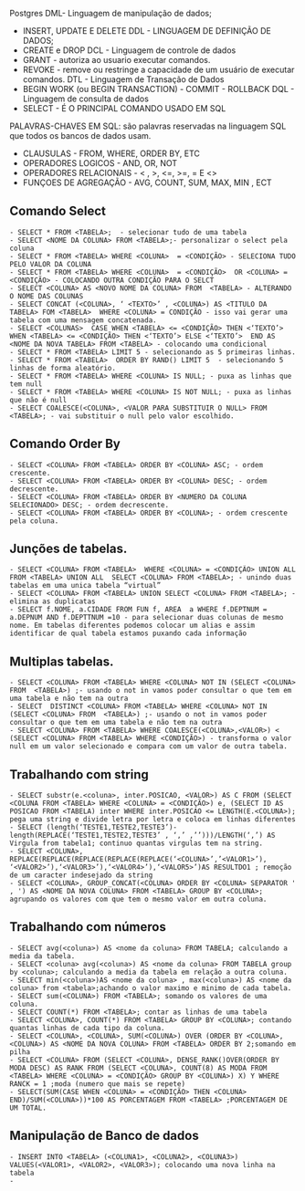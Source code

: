 Postgres
DML- Linguagem de manipulação de dados;
- INSERT, UPDATE E DELETE
DDL - LINGUAGEM DE DEFINIÇÃO DE DADOS;
- CREATE e DROP
DCL - Linguagem de controle de dados
- GRANT - autoriza ao usuario executar comandos.
- REVOKE - remove ou restringe a capacidade de um usuário de executar comandos.
DTL - Linguagem de Transação de Dados
- BEGIN WORK (ou BEGIN TRANSACTION) - COMMIT - ROLLBACK
DQL - Linguagem de consulta de dados
- SELECT - É O PRINCIPAL COMANDO USADO EM SQL


PALAVRAS-CHAVES EM SQL: são palavras reservadas na linguagem SQL	 que todos os bancos de dados usam.
* CLAUSULAS - FROM, WHERE, ORDER BY, ETC
* OPERADORES LOGICOS - AND, OR, NOT
* OPERADORES RELACIONAIS - < , >, <=, >=, = E <>
* FUNÇOES DE AGREGAÇÃO - AVG, COUNT, SUM, MAX, MIN , ECT

## Comando Select
    - SELECT * FROM <TABELA>;  - selecionar tudo de uma tabela
    - SELECT <NOME DA COLUNA> FROM <TABELA>;- personalizar o select pela coluna
    - SELECT * FROM <TABELA> WHERE <COLUNA>  = <CONDIÇÃO> - SELECIONA TUDO PELO VALOR DA COLUNA 
    - SELECT * FROM <TABELA> WHERE <COLUNA>  = <CONDIÇÃO>  OR <COLUNA> = <CONDIÇÃO> - COLOCANDO OUTRA CONDIÇÃO PARA O SELCT
    - SELECT <COLUNA> AS <NOVO NOME DA COLUNA> FROM  <TABELA> - ALTERANDO O NOME DAS COLUNAS
    - SELECT CONCAT (<COLUNA>, ‘ <TEXTO>’ , <COLUNA>) AS <TITULO DA TABELA> FOM <TABELA>  WHERE <COLUNA> = CONDIÇÃO - isso vai gerar uma tabela com uma mensagem concatenada.
    - SELECT <COLUNAS>  CASE WHEN <TABELA> <= <CONDIÇÃO> THEN <‘TEXTO’> WHEN <TABELA> <= <CONDIÇÃO> THEN <‘TEXTO’> ELSE <‘TEXTO’>  END AS <NOME DA NOVA TABELA> FROM <TABELA> - colocando uma condicional
    - SELECT * FROM <TABELA> LIMIT 5 - selecionando as 5 primeiras linhas.
    - SELECT * FROM <TABELA>  ORDER BY RAND() LIMIT 5  - selecionando 5 linhas de forma aleatório.
    - SELECT * FROM <TABELA> WHERE <COLUNA> IS NULL; - puxa as linhas que tem null
    - SELECT * FROM <TABELA> WHERE <COLUNA> IS NOT NULL; - puxa as linhas que não é null
    - SELECT COALESCE(<COLUNA>, <VALOR PARA SUBSTITUIR O NULL> FROM <TABELA>; - vai substituir o null pelo valor escolhido.

## Comando Order By
    - SELECT <COLUNA> FROM <TABELA> ORDER BY <COLUNA> ASC; - ordem crescente.
    - SELECT <COLUNA> FROM <TABELA> ORDER BY <COLUNA> DESC; - ordem decrescente.
    - SELECT <COLUNA> FROM <TABELA> ORDER BY <NUMERO DA COLUNA SELECIONADO> DESC; - ordem decrescente.
    - SELECT <COLUNA> FROM <TABELA> ORDER BY <COLUNA>; - ordem crescente pela coluna.

## Junções  de tabelas.
    - SELECT <COLUNA> FROM <TABELA>  WHERE <COLUNA> = <CONDIÇÃO> UNION ALL  FROM <TABELA> UNION ALL  SELECT <COLUNA> FROM <TABELA>; - unindo duas tabelas em uma unica tabela “virtual”
    - SELECT <COLUNA> FROM <TABELA> UNION SELECT <COLUNA> FROM <TABELA>; - elimina as duplicatas
    - SELECT f.NOME, a.CIDADE FROM FUN f, AREA  a WHERE f.DEPTNUM = a.DEPNUM AND f.DEPTTNUM =10 - para selecionar duas colunas de mesmo nome. Em tabelas diferentes podemos colocar um alias e assim identificar de qual tabela estamos puxando cada informação

## Multiplas tabelas.
    - SELECT <COLUNA> FROM <TABELA> WHERE <COLUNA> NOT IN (SELECT <COLUNA> FROM  <TABELA>) ;- usando o not in vamos poder consultar o que tem em uma tabela e não tem na outra
    - SELECT  DISTINCT <COLUNA> FROM <TABELA> WHERE <COLUNA> NOT IN (SELECT <COLUNA> FROM  <TABELA>) ;- usando o not in vamos poder consultar o que tem em uma tabela e não tem na outra
    - SELECT <COLUNA> FROM <TABELA> WHERE COALESCE(<COLUNA>,<VALOR>) < (SELECT <COLUNA> FROM <TABELA> WHERE <CONDIÇÃO>) - transforma o valor null em um valor selecionado e compara com um valor de outra tabela.

## Trabalhando com string
    - SELECT substr(e.<coluna>, inter.POSICAO, <VALOR>) AS C FROM (SELECT <COLUNA FROM <TABELA> WHERE <COLUNA> = <CONDIÇÃO>) e, (SELECT ID AS POSICAO FROM <TABELA) inter WHERE inter.POSICAO <= LENGTH(E.<COLUNA>); pega uma string e divide letra por letra e coloca em linhas diferentes
    - SELECT (length(‘TESTE1,TESTE2,TESTE3’)-length(REPLACE(‘TESTE1,TESTE2,TESTE3’ , ‘,’ ,’’)))/LENGTH(‘,’) AS Virgula from tabela1; continuo quantas virgulas tem na string.
    - SELECT <COLUNA>, REPLACE(REPLACE(REPLACE(REPLACE(REPLACE(‘<COLUNA>’,’<VALOR1>’), ‘<VALOR2>’),‘<VALOR3>’),‘<VALOR4>’),‘<VALOR5>’)AS RESULTDO1 ; remoção de um caracter indesejado da string
    - SELECT <COLUNA>, GROUP_CONCAT(<COLUNA> ORDER BY <COLUNA> SEPARATOR ' , ') AS <NOME DA NOVA COLUNA> FROM <TABELA> GROUP BY <COLUNA>; agrupando os valores com que tem o mesmo valor em outra coluna.
   
## Trabalhando com números 
    - SELECT avg(<coluna>) AS <nome da coluna> FROM TABELA; calculando a media da tabela.
    - SELECT <coluna> avg(<coluna>) AS <nome da coluna> FROM TABELA group by <coluna>; calculando a media da tabela em relação a outra coluna.
    - SELECT min(<coluna>)AS <nome da coluna> , max(<coluna>) AS <nome da coluna> from <tabela>;achando o valor maximo e minimo de cada tabela.
    - SELECT sum(<COLUNA>) FROM <TABELA>; somando os valores de uma coluna.
    - SELECT COUNT(*) FROM <TABELA>; contar as linhas de uma tabela
    - SELECT <COLUNA>, COUNT(*) FROM <TABELA> GROUP BY <COLUNA>; contando quantas linhas de cada tipo da coluna.
    - SELECT <COLUNA>, <COLUNA>, SUM(<COLUNA>) OVER (ORDER BY <COLUNA>, <COLUNA>) AS <NOME DA NOVA COLUNA> FROM <TABELA> ORDER BY 2;somando em pilha
    - SELECT <COLUNA> FROM (SELECT <COLUNA>, DENSE_RANK()OVER(ORDER BY MODA DESC) AS RANK FROM (SELECT <COLUNA>, COUNT(8) AS MODA FROM <TABELA> WHERE <COLUNA> = <CONDIÇÃO> GROUP BY <COLUNA>) X) Y WHERE RANCK = 1 ;moda (numero que mais se repete)
    - SELECT(SUM(CASE WHEN <COLUNA> = <CONDIÇÃO> THEN <COLUNA> END)/SUM(<COLUNA>))*100 AS PORCENTAGEM FROM <TABELA> ;PORCENTAGEM DE UM TOTAL.
    
## Manipulação de Banco de dados    
    - INSERT INTO <TABELA> (<COLUNA1>, <COLUNA2>, <COLUNA3>) VALUES(<VALOR1>, <VALOR2>, <VALOR3>); colocando uma nova linha na tabela
    - 
